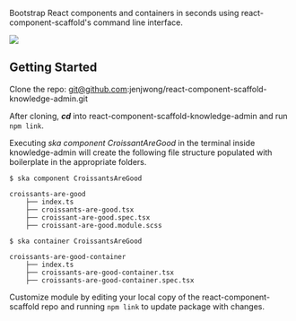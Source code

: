 Bootstrap React components and containers in seconds using react-component-scaffold's command line interface.

![](https://github.com/jenjwong/react-component-scaffold/blob/master/scaffold.gif)

## Getting Started

Clone the repo: git@github.com:jenjwong/react-component-scaffold-knowledge-admin.git

After cloning, **_*cd*_** into react-component-scaffold-knowledge-admin and run `npm link`.

Executing _ska component CroissantAreGood_ in the terminal inside knowledge-admin will create the following file structure populated with boilerplate in the appropriate folders.

```
$ ska component CroissantsAreGood

croissants-are-good
    ├── index.ts
    ├── croissants-are-good.tsx
    ├── croissant-are-good.spec.tsx
    ├── croissant-are-good.module.scss
```

```
$ ska container CroissantsAreGood

croissants-are-good-container
    ├── index.ts
    ├── croissants-are-good-container.tsx
    ├── croissants-are-good-container.spec.tsx
```

Customize module by editing your local copy of the react-component-scaffold repo and running `npm link` to update package with changes.
